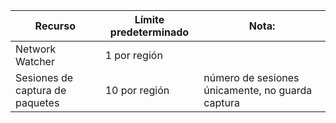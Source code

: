 | Recurso | Límite predeterminado | Nota: |
| --- | --- | --- |
| Network Watcher | 1 por región  | |
| Sesiones de captura de paquetes |10 por región |número de sesiones únicamente, no guarda captura |


